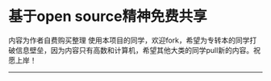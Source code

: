 # 基于open source精神免费共享
内容为作者自费购买整理
使用本项目的同学，欢迎fork，希望为专转本的同学打破信息壁垒，因为内容只有高数和计算机，希望其他大类的同学pull新的内容。祝愿上岸！
*****
